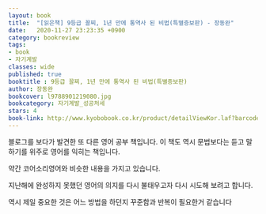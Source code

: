 ```yaml
---
layout: book
title:  "[읽은책] 9등급 꼴찌, 1년 만에 통역사 된 비법(특별증보판) - 장동완"
date:   2020-11-27 23:23:35 +0900
category: bookreview
tags:
- book
- 자기계발
classes: wide
published: true
booktitle : 9등급 꼴찌, 1년 만에 통역사 된 비법(특별증보판)  
author: 장동완
bookcover: l9788901219080.jpg
bookcategory: 자기계발_성공처세
stars: 4
book-link: http://www.kyobobook.co.kr/product/detailViewKor.laf?barcode=9788901219080
---
```



블로그를 보다가 발견한 또 다른 영어 공부 책입니다.
이 책도 역시 문법보다는 듣고 말하기를 위주로 영어를 익히는 책입니다.

약간 코어소리영어와 비슷한 내용을 가지고 있습니다.

지난해에 완성하지 못했던 영어의 의지를 다시 불태우고자 다시 시도해 보려고 합니다.

역시 제일 중요한 것은 어느 방법을 하던지 꾸준함과 반복이 필요한거 같습니다


